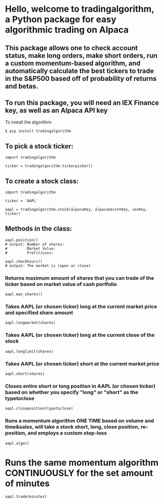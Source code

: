 
# Hello, welcome to tradingalgorithm, a Python package for easy algorithmic trading on Alpaca
## This package allows one to check account status, make long orders, make short orders, run a custom momentum-based algorithm, and automatically calculate the best tickers to trade in the S&P500 based off of probability of returns and betas. 
## **To run this package, you will need an IEX Finance key, as well as an Alpaca API key**

To install the algorithm: 

```
$ pip install tradingalgorithm
```

## To pick a stock ticker:

```
import tradingalgorithm

ticker = tradingalgorithm.tickerpicker()
```
## To create a stock class:

```
import tradingalgorithm

ticker = 'AAPL'

aapl = tradingalgorithm.stock(alpacaKey, alpacaSecretKey, iexKey, ticker)

```
## Methods in the class:

```
aapl.position()
# output: Number of shares:  
#         Market Value: 
#         Profit/Loss: 

aapl.checkhours()
# output: The market is (open or close)
```

### Returns maximum amount of shares that you can trade of the ticker based on market value of cash portfolio

```
aapl.max_shares()
```

### Takes AAPL (or chosen ticker) long at the current market price and specified share amount

```
aapl.longmarket(shares)
```

### Takes AAPL (or chosen ticker) long at the current close of the stock

```
aapl.longlimit(shares)
```

### Takes AAPL (or chosen ticker) short at the current market price

```
aapl.short(shares)
```

### Closes entire short or long position in AAPL (or chosen ticker) based on whether you specify "long" or "short" as the typetoclose

```
aapl.closeposition(typetoclose)
```

### Runs a momentum algorithm ONE TIME based on volume and time&sales, will take a stock short, long, close position, re-position, and employs a custom stop-loss

```
aapl.algo()
```

# Runs the same momentum algorithm CONTINUOUSLY for the set amount of minutes

```
aapl.trade(minutes)

```